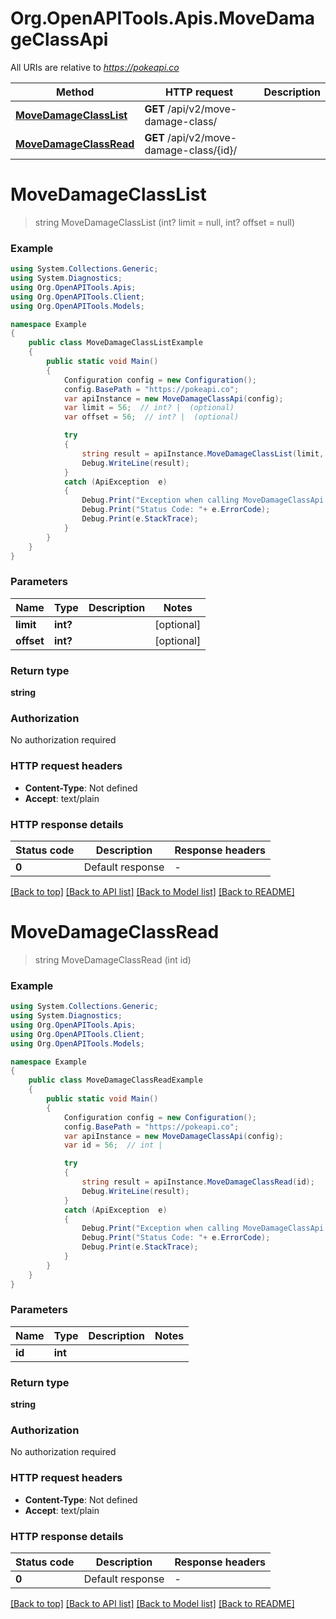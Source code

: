 # Org.OpenAPITools.Apis.MoveDamageClassApi

All URIs are relative to *https://pokeapi.co*

Method | HTTP request | Description
------------- | ------------- | -------------
[**MoveDamageClassList**](MoveDamageClassApi.md#movedamageclasslist) | **GET** /api/v2/move-damage-class/ | 
[**MoveDamageClassRead**](MoveDamageClassApi.md#movedamageclassread) | **GET** /api/v2/move-damage-class/{id}/ | 


<a name="movedamageclasslist"></a>
# **MoveDamageClassList**
> string MoveDamageClassList (int? limit = null, int? offset = null)



### Example
```csharp
using System.Collections.Generic;
using System.Diagnostics;
using Org.OpenAPITools.Apis;
using Org.OpenAPITools.Client;
using Org.OpenAPITools.Models;

namespace Example
{
    public class MoveDamageClassListExample
    {
        public static void Main()
        {
            Configuration config = new Configuration();
            config.BasePath = "https://pokeapi.co";
            var apiInstance = new MoveDamageClassApi(config);
            var limit = 56;  // int? |  (optional) 
            var offset = 56;  // int? |  (optional) 

            try
            {
                string result = apiInstance.MoveDamageClassList(limit, offset);
                Debug.WriteLine(result);
            }
            catch (ApiException  e)
            {
                Debug.Print("Exception when calling MoveDamageClassApi.MoveDamageClassList: " + e.Message );
                Debug.Print("Status Code: "+ e.ErrorCode);
                Debug.Print(e.StackTrace);
            }
        }
    }
}
```

### Parameters

Name | Type | Description  | Notes
------------- | ------------- | ------------- | -------------
 **limit** | **int?**|  | [optional] 
 **offset** | **int?**|  | [optional] 

### Return type

**string**

### Authorization

No authorization required

### HTTP request headers

 - **Content-Type**: Not defined
 - **Accept**: text/plain


### HTTP response details
| Status code | Description | Response headers |
|-------------|-------------|------------------|
| **0** | Default response |  -  |

[[Back to top]](#) [[Back to API list]](../README.md#documentation-for-api-endpoints) [[Back to Model list]](../README.md#documentation-for-models) [[Back to README]](../README.md)

<a name="movedamageclassread"></a>
# **MoveDamageClassRead**
> string MoveDamageClassRead (int id)



### Example
```csharp
using System.Collections.Generic;
using System.Diagnostics;
using Org.OpenAPITools.Apis;
using Org.OpenAPITools.Client;
using Org.OpenAPITools.Models;

namespace Example
{
    public class MoveDamageClassReadExample
    {
        public static void Main()
        {
            Configuration config = new Configuration();
            config.BasePath = "https://pokeapi.co";
            var apiInstance = new MoveDamageClassApi(config);
            var id = 56;  // int | 

            try
            {
                string result = apiInstance.MoveDamageClassRead(id);
                Debug.WriteLine(result);
            }
            catch (ApiException  e)
            {
                Debug.Print("Exception when calling MoveDamageClassApi.MoveDamageClassRead: " + e.Message );
                Debug.Print("Status Code: "+ e.ErrorCode);
                Debug.Print(e.StackTrace);
            }
        }
    }
}
```

### Parameters

Name | Type | Description  | Notes
------------- | ------------- | ------------- | -------------
 **id** | **int**|  | 

### Return type

**string**

### Authorization

No authorization required

### HTTP request headers

 - **Content-Type**: Not defined
 - **Accept**: text/plain


### HTTP response details
| Status code | Description | Response headers |
|-------------|-------------|------------------|
| **0** | Default response |  -  |

[[Back to top]](#) [[Back to API list]](../README.md#documentation-for-api-endpoints) [[Back to Model list]](../README.md#documentation-for-models) [[Back to README]](../README.md)

